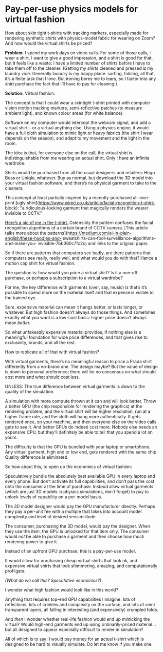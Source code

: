 # Pay-per-use physics models for virtual fashion

How about skin tight t-shirts with tracking markers, especially made for
rendering synthetic shirts with physics-model fabric for wearing on Zoom? And
how would the virtual shirts be priced?

**Problem.** I spend my work days on video calls. For some of those calls, I
wear a shirt. I want to give a good impression, and a shirt is good for that,
but it feels like a waste: I have a limited number of shirts before I have to
take them off to the cleaner. (Getting my shirts cleaned and pressed is my
laundry vice. Generally laundry is my happy place: sorting, folding, all that,
it’s a finite task that I love. But ironing bores me to tears, so I factor
into any shirt purchase the fact that I’ll have to pay for cleaning.)

**Solution.** Virtual fashion.

The concept is that I could wear a skintight t-shirt printed with computer
vision motion tracking markers, semi-reflective patches (to measure ambient
light), and known colour areas (for white balance).

Software on my computer would intercept the webcam signal, and add a virtual
shirt – or a virtual anything else. Using a physics engine, it would have a
full cloth simulation to mimic light or heavy fabrics (the shirt I wear
depends on the season), and adapt to my movement and the light in the room.

The idea is that, for everyone else on the call, the virtual shirt is
indistinguishable from me wearing an actual shirt. Only I have an infinite
wardrobe.

Shirts would be purchased from all the usual designers and retailers: Hugo
Boss or Uniqlo, whatever. Buy as normal, but download the 3D model into your
virtual fashion software, and there’s no physical garment to take to the
cleaners.

This concept at least partially inspired by a recently-purchased all-over-
print [ugly shirt](https://www.wired.co.uk/article/facial-recognition-t-shirt-
block): "a ridiculous-looking garment that magically renders the wearer
invisible to CCTV."

[Here’s a pic of me in the t-shirt.](https://www.instagram.com/p/CGVY7npJ043/)
Ostensibly the pattern confuses the facial recognition algorithms of a certain
brand of CCTV camera. [This article talks more about the
patterns](https://medium.com/ai-in-plain-english/these-hoodies-and-
sweatshirts-can-fool-surveillance-algorithms-and-make-you-
invisible-7bb360c7fc2c) and links to the original paper.

So if there are patterns that computers see badly, are there patterns that
computers see really, really well, and what would you do with that? Hence a
motion cap shirt for virtual fashion.

The question is: how would you price a virtual shirt? Is it a one-off
purchase, or perhaps a subscription to a virtual wardrobe?

For me, the key difference with garments (over, say, music) is that’s it’s
possible to spend more on the material itself and that expense is visible to
the trained eye.

Sure, expensive material can mean it hangs better, or lasts longer, or
whatever. But high fashion doesn’t always do those things. And sometimes
exactly what you want is a low-cost basic: higher price doesn’t always mean
_better._

So what unfakeably expensive material provides, if nothing else is a
meaningful foundation for wide price differences, and that gives rise to
exclusivity, brands, and all the rest.

How to replicate all of that with virtual fashion?

With virtual garments, there’s no meaningful reason to price a Prada shirt
differently from a no-brand one. The design maybe? But the value of design is
down to personal preference; there will be no consensus on what should cost
more and what should cost less.

UNLESS: The true difference between virtual garments is down to the quality of
the simulation.

A simulation with more compute thrown at it can and will look better. Throw a
better GPU (the chip responsible for rendering the graphics) at the rendering
problem, and the virtual shirt will be higher resolution, run at a higher
frame rate, and the cloth will hang more authentically. It gets rendered once,
on your machine, and then everyone else on the video calls gets to see it. And
better GPUs do indeed cost more. Nobody else needs an expensive CPU, but
they’ll definitely be able to tell that you spend a lot on yours.

The difficulty is that the GPU is bundled with your laptop or smartphone. Any
virtual garment, high end or low end, gets rendered with the same chip.
Quality difference is eliminated.

So how about this, to open up the economics of virtual fashion:

Speculatively bundle the absolutely best available GPU in every laptop and
every phone. But don’t activate its full capabilities, and don’t pass the cost
onto the consumer at the time of purchase. _Instead_ allow virtual garments
(which are just 3D models in physics simulations, don’t forget) to pay to
unlock levels of capability on a per-model basis.

The 3D model designer would pay the GPU manufacturer directly. Perhaps they
pay a per-unit fee with a multiple that takes into account model complexity
and level of desired verisimilitude.

The consumer, purchasing the 3D model, would pay the designer. When they use
the item, the GPU is unlocked for that item only. The consumer would _not_ be
able to purchase a garment and then choose how much rendering power to give
it.

Instead of an upfront GPU purchase, this is a pay-per-use model.

It would allow for purchasing cheap virtual shirts that look ok, and expensive
virtual shirts that look shimmering, amazing, and computationally profligate.

_(What do we call this? Speculative economics?)_

I wonder what high fashion would look like in this world?

Anything that requires top-end GPU capabilities I imagine: lots of
reflections, lots of crinkles and complexity on the surface, and lots of semi
transparent layers, all falling in interesting (and expensively) crumpled
folds.

_And then_ I wonder whether real-life fashion would end up mimicking the
virtual? Would high-end garments end up using ordinarily-priced material… but
all designed to appear especially difficult to render in simulation?

All of which is to say: I would pay money for an actual t-shirt which is
designed to be hard to visually simulate. Do let me know if you make one.
